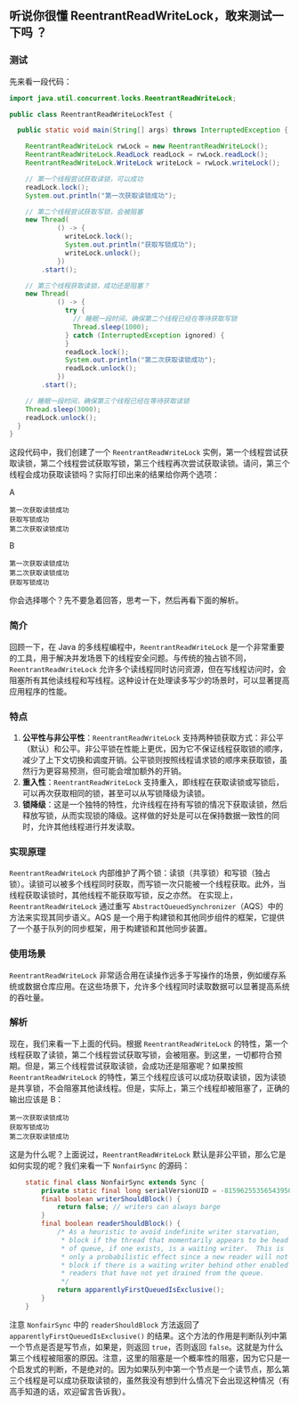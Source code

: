 ## 听说你很懂 ReentrantReadWriteLock，敢来测试一下吗 ？
### 测试
先来看一段代码：
```java
import java.util.concurrent.locks.ReentrantReadWriteLock;

public class ReentrantReadWriteLockTest {

  public static void main(String[] args) throws InterruptedException {

    ReentrantReadWriteLock rwLock = new ReentrantReadWriteLock();
    ReentrantReadWriteLock.ReadLock readLock = rwLock.readLock();
    ReentrantReadWriteLock.WriteLock writeLock = rwLock.writeLock();

    // 第一个线程尝试获取读锁，可以成功
    readLock.lock();
    System.out.println("第一次获取读锁成功");

    // 第二个线程尝试获取写锁，会被阻塞
    new Thread(
            () -> {
              writeLock.lock();
              System.out.println("获取写锁成功");
              writeLock.unlock();
            })
        .start();

    // 第三个线程获取读锁，成功还是阻塞？
    new Thread(
            () -> {
              try {
                // 睡眠一段时间，确保第二个线程已经在等待获取写锁
                Thread.sleep(1000);
              } catch (InterruptedException ignored) {
              }
              readLock.lock();
              System.out.println("第二次获取读锁成功");
              readLock.unlock();
            })
        .start();

    // 睡眠一段时间，确保第三个线程已经在等待获取读锁
    Thread.sleep(3000);
    readLock.unlock();
  }
}
```
这段代码中，我们创建了一个 `ReentrantReadWriteLock` 实例，第一个线程尝试获取读锁，第二个线程尝试获取写锁，第三个线程再次尝试获取读锁。请问，第三个线程会成功获取读锁吗？实际打印出来的结果给你两个选项：

A
```
第一次获取读锁成功
获取写锁成功
第二次获取读锁成功
```
B
```
第一次获取读锁成功
第二次获取读锁成功
获取写锁成功
```
你会选择哪个？先不要急着回答，思考一下，然后再看下面的解析。
### 简介
回顾一下，在 Java 的多线程编程中，`ReentrantReadWriteLock` 是一个非常重要的工具，用于解决并发场景下的线程安全问题。与传统的独占锁不同，`ReentrantReadWriteLock` 允许多个读线程同时访问资源，但在写线程访问时，会阻塞所有其他读线程和写线程。这种设计在处理读多写少的场景时，可以显著提高应用程序的性能。
### 特点
1. **公平性与非公平性**：`ReentrantReadWriteLock` 支持两种锁获取方式：非公平（默认）和公平。非公平锁在性能上更优，因为它不保证线程获取锁的顺序，减少了上下文切换和调度开销。公平锁则按照线程请求锁的顺序来获取锁，虽然行为更容易预测，但可能会增加额外的开销。
2. **重入性**：`ReentrantReadWriteLock` 支持重入，即线程在获取读锁或写锁后，可以再次获取相同的锁，甚至可以从写锁降级为读锁。
3. **锁降级**：这是一个独特的特性，允许线程在持有写锁的情况下获取读锁，然后释放写锁，从而实现锁的降级。这样做的好处是可以在保持数据一致性的同时，允许其他线程进行并发读取。
### 实现原理
`ReentrantReadWriteLock` 内部维护了两个锁：读锁（共享锁）和写锁（独占锁）。读锁可以被多个线程同时获取，而写锁一次只能被一个线程获取。此外，当线程获取读锁时，其他线程不能获取写锁，反之亦然。
在实现上，`ReentrantReadWriteLock` 通过重写 `AbstractQueuedSynchronizer`（AQS）中的方法来实现其同步语义。AQS 是一个用于构建锁和其他同步组件的框架，它提供了一个基于队列的同步框架，用于构建锁和其他同步装置。
### 使用场景
`ReentrantReadWriteLock` 非常适合用在读操作远多于写操作的场景，例如缓存系统或数据仓库应用。在这些场景下，允许多个线程同时读取数据可以显著提高系统的吞吐量。
### 解析
现在，我们来看一下上面的代码。根据 `ReentrantReadWriteLock` 的特性，第一个线程获取了读锁，第二个线程尝试获取写锁，会被阻塞。到这里，一切都符合预期。但是，第三个线程尝试获取读锁，会成功还是阻塞呢？如果按照 `ReentrantReadWriteLock` 的特性，第三个线程应该可以成功获取读锁，因为读锁是共享锁，不会阻塞其他读线程。但是，实际上，第三个线程却被阻塞了，正确的输出应该是 B：
```
第一次获取读锁成功
获取写锁成功
第二次获取读锁成功
```
这是为什么呢？上面说过，`ReentrantReadWriteLock` 默认是非公平锁，那么它是如何实现的呢？我们来看一下 `NonfairSync` 的源码：
```java
    static final class NonfairSync extends Sync {
        private static final long serialVersionUID = -8159625535654395037L;
        final boolean writerShouldBlock() {
            return false; // writers can always barge
        }
        final boolean readerShouldBlock() {
            /* As a heuristic to avoid indefinite writer starvation,
             * block if the thread that momentarily appears to be head
             * of queue, if one exists, is a waiting writer.  This is
             * only a probabilistic effect since a new reader will not
             * block if there is a waiting writer behind other enabled
             * readers that have not yet drained from the queue.
             */
            return apparentlyFirstQueuedIsExclusive();
        }
    }
```
注意 `NonfairSync` 中的 `readerShouldBlock` 方法返回了 `apparentlyFirstQueuedIsExclusive()` 的结果。这个方法的作用是判断队列中第一个节点是否是写节点，如果是，则返回 `true`，否则返回 `false`。这就是为什么第三个线程被阻塞的原因。注意，这里的阻塞是一个概率性的阻塞，因为它只是一个启发式的判断，不是绝对的。因为如果队列中第一个节点是一个读节点，那么第三个线程是可以成功获取读锁的，虽然我没有想到什么情况下会出现这种情况（有高手知道的话，欢迎留言告诉我）。
